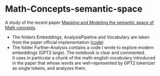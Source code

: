 # Math-Concepts-semantic-space
A study of the recent paper [Mapping and Modeling the semantic space of Math concepts](https://www.sciencedirect.com/science/article/pii/S0010027724002579).
* The folders Embeddings, AnalysisPipeline and Vocabulary are taken from the paper official implementation ([code](https://osf.io/dxg2w/))
* The folder Further-Analysis contains a code I wrote to explore modern embeddings (GPT2 large). The notebook is clear and commented. <br>
It uses in particular a chunk of the math-english vocabulary introduced in the paper that whose words are well-represented by GPT2 tokenizer as single tokens, and analyzes them.
